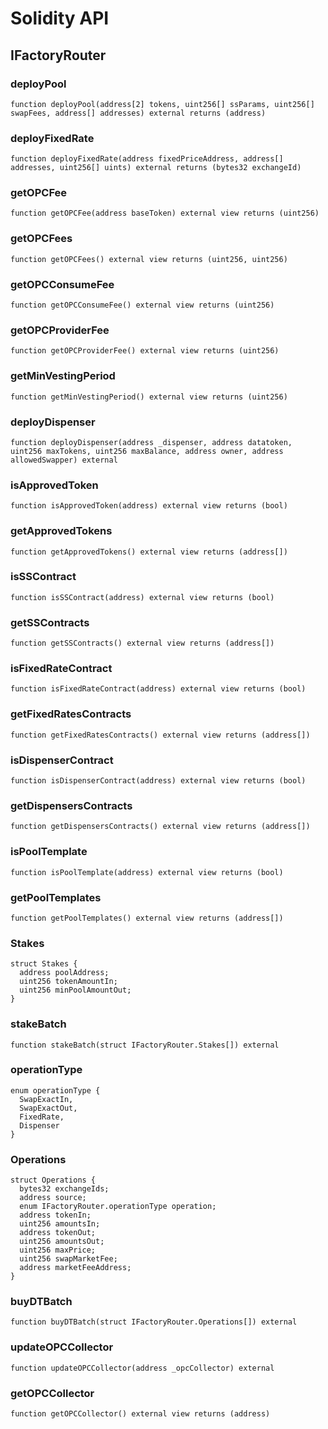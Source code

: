 # Solidity API

## IFactoryRouter

### deployPool

```solidity
function deployPool(address[2] tokens, uint256[] ssParams, uint256[] swapFees, address[] addresses) external returns (address)
```

### deployFixedRate

```solidity
function deployFixedRate(address fixedPriceAddress, address[] addresses, uint256[] uints) external returns (bytes32 exchangeId)
```

### getOPCFee

```solidity
function getOPCFee(address baseToken) external view returns (uint256)
```

### getOPCFees

```solidity
function getOPCFees() external view returns (uint256, uint256)
```

### getOPCConsumeFee

```solidity
function getOPCConsumeFee() external view returns (uint256)
```

### getOPCProviderFee

```solidity
function getOPCProviderFee() external view returns (uint256)
```

### getMinVestingPeriod

```solidity
function getMinVestingPeriod() external view returns (uint256)
```

### deployDispenser

```solidity
function deployDispenser(address _dispenser, address datatoken, uint256 maxTokens, uint256 maxBalance, address owner, address allowedSwapper) external
```

### isApprovedToken

```solidity
function isApprovedToken(address) external view returns (bool)
```

### getApprovedTokens

```solidity
function getApprovedTokens() external view returns (address[])
```

### isSSContract

```solidity
function isSSContract(address) external view returns (bool)
```

### getSSContracts

```solidity
function getSSContracts() external view returns (address[])
```

### isFixedRateContract

```solidity
function isFixedRateContract(address) external view returns (bool)
```

### getFixedRatesContracts

```solidity
function getFixedRatesContracts() external view returns (address[])
```

### isDispenserContract

```solidity
function isDispenserContract(address) external view returns (bool)
```

### getDispensersContracts

```solidity
function getDispensersContracts() external view returns (address[])
```

### isPoolTemplate

```solidity
function isPoolTemplate(address) external view returns (bool)
```

### getPoolTemplates

```solidity
function getPoolTemplates() external view returns (address[])
```

### Stakes

```solidity
struct Stakes {
  address poolAddress;
  uint256 tokenAmountIn;
  uint256 minPoolAmountOut;
}
```

### stakeBatch

```solidity
function stakeBatch(struct IFactoryRouter.Stakes[]) external
```

### operationType

```solidity
enum operationType {
  SwapExactIn,
  SwapExactOut,
  FixedRate,
  Dispenser
}
```

### Operations

```solidity
struct Operations {
  bytes32 exchangeIds;
  address source;
  enum IFactoryRouter.operationType operation;
  address tokenIn;
  uint256 amountsIn;
  address tokenOut;
  uint256 amountsOut;
  uint256 maxPrice;
  uint256 swapMarketFee;
  address marketFeeAddress;
}
```

### buyDTBatch

```solidity
function buyDTBatch(struct IFactoryRouter.Operations[]) external
```

### updateOPCCollector

```solidity
function updateOPCCollector(address _opcCollector) external
```

### getOPCCollector

```solidity
function getOPCCollector() external view returns (address)
```

